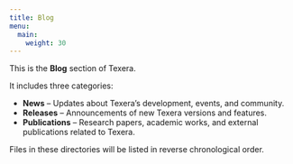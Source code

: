 ```yaml
---
title: Blog
menu:
  main:
    weight: 30
---
```


This is the **Blog** section of Texera.

It includes three categories:
- **News** – Updates about Texera’s development, events, and community.
- **Releases** – Announcements of new Texera versions and features.
- **Publications** – Research papers, academic works, and external publications related to Texera.

Files in these directories will be listed in reverse chronological order.
